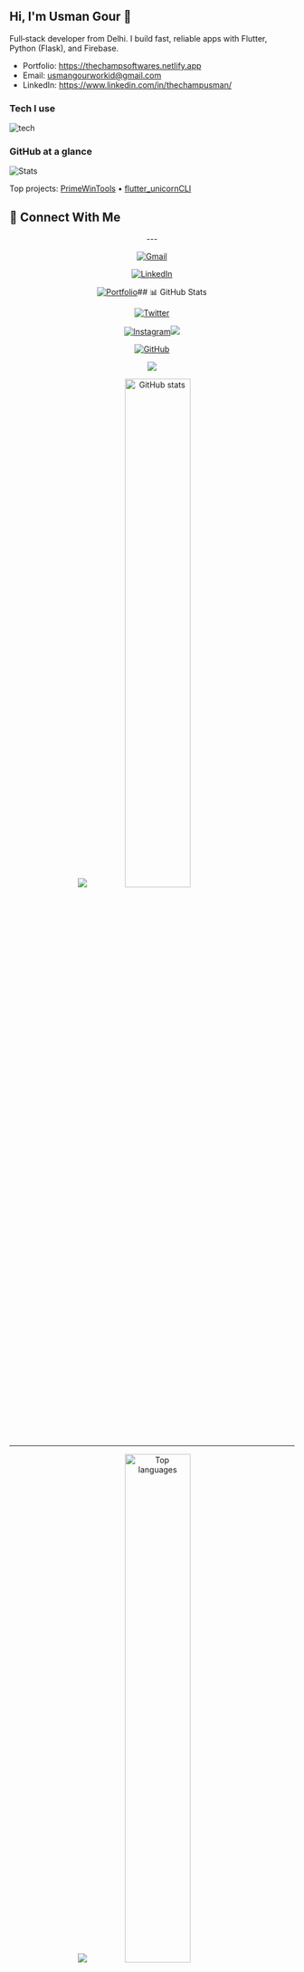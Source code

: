 ## Hi, I'm Usman Gour 👋

Full‑stack developer from Delhi. I build fast, reliable apps with Flutter, Python (Flask), and Firebase.

- Portfolio: https://thechampsoftwares.netlify.app
- Email: usmangourworkid@gmail.com
- LinkedIn: https://www.linkedin.com/in/thechampusman/

### Tech I use

<img src="https://skillicons.dev/icons?i=dart,flutter,python,flask,firebase,mongodb,js,git,docker&perline=9" alt="tech" />

### GitHub at a glance

![Stats](https://github-readme-stats.vercel.app/api?username=thechampusman&show_icons=true&theme=tokyonight&hide_border=true)

Top projects: [PrimeWinTools](https://github.com/thechampusman/PrimeWinTools) • [flutter_unicornCLI](https://github.com/thechampusman/flutter_unicornCLI)



## 🤝 Connect With Me</h2>



<div align="center">---



[![Gmail](https://img.shields.io/badge/Gmail-D14836?style=for-the-badge&logo=gmail&logoColor=white)](mailto:usmangourworkid@gmail.com)<div align="center">

[![LinkedIn](https://img.shields.io/badge/LinkedIn-0077B5?style=for-the-badge&logo=linkedin&logoColor=white)](https://www.linkedin.com/in/thechampusman/)

[![Portfolio](https://img.shields.io/badge/Portfolio-FF5722?style=for-the-badge&logo=google-chrome&logoColor=white)](https://thechampsoftwares.netlify.app)## 📊 GitHub Stats

[![Twitter](https://img.shields.io/badge/Twitter-1DA1F2?style=for-the-badge&logo=twitter&logoColor=white)](https://twitter.com/thechampusman)

[![Instagram](https://img.shields.io/badge/Instagram-E4405F?style=for-the-badge&logo=instagram&logoColor=white)](https://instagram.com/thechampusman)<img src="https://img.shields.io/badge/Flutter-02569B?style=for-the-badge&logo=flutter&logoColor=white&labelColor=667eea"/>

[![GitHub](https://img.shields.io/badge/GitHub-181717?style=for-the-badge&logo=github&logoColor=white)](https://github.com/thechampusman)

<img src="https://img.shields.io/badge/Dart-0175C2?style=for-the-badge&logo=dart&logoColor=white&labelColor=764ba2"/><p align="center">

</div>

<img src="https://img.shields.io/badge/Python-3776AB?style=for-the-badge&logo=python&logoColor=white&labelColor=f093fb"/>  <img src="https://github-readme-stats.vercel.app/api?username=thechampusman&show_icons=true&theme=tokyonight&hide_border=true" width="48%" alt="GitHub stats"/>

---

<img src="https://img.shields.io/badge/Flask-000000?style=for-the-badge&logo=flask&logoColor=white&labelColor=4facfe"/>  <img src="https://github-readme-stats.vercel.app/api/top-langs/?username=thechampusman&layout=compact&theme=tokyonight&hide_border=true" width="48%" alt="Top languages"/>

<div align="center">

</p>

### 💭 *"The best way to predict the future is to create it"*

<br/>

**🎯 Open for collaborations** • **🚀 Always learning** • **💡 Passionate about innovation**

---

![Footer](https://capsule-render.vercel.app/api?type=waving&color=0:667eea,100:764ba2&height=120&section=footer&animation=twinkling)

<img src="https://img.shields.io/badge/Firebase-FFCA28?style=for-the-badge&logo=firebase&logoColor=black&labelColor=00f2fe"/>

**⭐ Thanks for visiting! Feel free to explore my repositories below ⭐**

<img src="https://img.shields.io/badge/MongoDB-4EA94B?style=for-the-badge&logo=mongodb&logoColor=white&labelColor=667eea"/>##  Connect

</div>
<img src="https://img.shields.io/badge/Docker-2CA5E0?style=for-the-badge&logo=docker&logoColor=white&labelColor=764ba2"/>

<img src="https://img.shields.io/badge/AWS-FF9900?style=for-the-badge&logo=amazonaws&logoColor=white&labelColor=f093fb"/><p align="center">

  <a href="mailto:usmangourworkid@gmail.com"><img src="https://img.shields.io/badge/Gmail-D14836?style=for-the-badge&logo=gmail&logoColor=white"/></a>

</div>  <a href="https://thechampsoftwares.netlify.app"><img src="https://img.shields.io/badge/Portfolio-FF5722?style=for-the-badge&logo=google-chrome&logoColor=white"/></a>

  <a href="https://www.linkedin.com/in/thechampusman/"><img src="https://img.shields.io/badge/LinkedIn-0077B5?style=for-the-badge&logo=linkedin&logoColor=white"/></a>

<br/>  <a href="https://github.com/thechampusman"><img src="https://img.shields.io/badge/GitHub-181717?style=for-the-badge&logo=github&logoColor=white"/></a>

</p>

<!-- Featured Projects with Enhanced Cards -->

<h2 align="center"><div align="center">

  <img src="https://media.giphy.com/media/WUlplcMpOCEmTGBtBW/giphy.gif" width="40">

  <b>Featured Projects</b>**Check out my repositories below for more projects! 👇**

</h2>

<img src="https://capsule-render.vercel.app/api?type=waving&color=gradient&height=80&section=footer&animation=twinkling" alt="Footer"/>

<div align="center">

</div>

<table>
<tr>
<td width="50%">

### 🛠️ PrimeWinTools
*Flutter Desktop + Win32 API*

[![Repo Card](https://github-readme-stats.vercel.app/api/pin/?username=thechampusman&repo=PrimeWinTools&theme=radical&hide_border=true&border_radius=15)](https://github.com/thechampusman/PrimeWinTools)

🔹 Windows productivity suite  
🔹 Clipboard history manager  
🔹 System optimization tools

</td>
<td width="50%">

### 🦄 Flutter Unicorn CLI  
*Dart CLI Tool + Automation*

[![Repo Card](https://github-readme-stats.vercel.app/api/pin/?username=thechampusman&repo=flutter_unicornCLI&theme=radical&hide_border=true&border_radius=15)](https://github.com/thechampusman/flutter_unicornCLI)

🔹 Flutter development automation  
🔹 Project scaffolding tool  
🔹 Developer productivity boost

</td>
</tr>
</table>

<br/>

**🌟 Other Notable Projects:**
- 📱 **ROM Distribution Platform** - 1K+ Play Store downloads
- 🔐 **Secure Notes App** - Full-stack with JWT auth
- ⚙️ **Various System Utilities** - Desktop optimization tools

</div>

<br/>

<!-- GitHub Stats with Custom Theme -->
<h2 align="center">
  <img src="https://media.giphy.com/media/W5eoZHPpUx9sapR0eu/giphy.gif" width="35">
  <b>GitHub Analytics</b>
</h2>

<div align="center">

<img src="https://github-readme-stats.vercel.app/api?username=thechampusman&show_icons=true&theme=radical&hide_border=true&border_radius=15&bg_color=0D1117&title_color=F85D7F&icon_color=F8D866&text_color=FFFFFF" width="49%"/>
<img src="https://streak-stats.demolab.com?user=thechampusman&theme=radical&hide_border=true&border_radius=15&background=0D1117&stroke=0000&ring=F85D7F&fire=F8D866&currStreakLabel=FFFFFF" width="49%"/>

<br/><br/>

<img src="https://github-readme-stats.vercel.app/api/top-langs/?username=thechampusman&layout=compact&theme=radical&hide_border=true&border_radius=15&bg_color=0D1117&title_color=F85D7F&text_color=FFFFFF" width="49%"/>
<img src="https://github-readme-activity-graph.vercel.app/graph?username=thechampusman&theme=tokyo-night&bg_color=0D1117&color=F8D866&line=F85D7F&point=FFFFFF&area=true&hide_border=true&border_radius=15" width="49%"/>

</div>

<br/>

<!-- Connect Section with Animated Icons -->
<h2 align="center">
  <img src="https://media.giphy.com/media/LnQjpWaON8nhr21vNW/giphy.gif" width="40">
  <b>Let's Connect & Build Something Amazing</b>
  <img src="https://media.giphy.com/media/LnQjpWaON8nhr21vNW/giphy.gif" width="40">
</h2>

<div align="center">

[![Gmail](https://img.shields.io/badge/Gmail-D14836?style=for-the-badge&logo=gmail&logoColor=white&labelColor=667eea)](mailto:usmangourworkid@gmail.com)
[![Portfolio](https://img.shields.io/badge/Portfolio-FF5722?style=for-the-badge&logo=google-chrome&logoColor=white&labelColor=764ba2)](https://thechampsoftwares.netlify.app)
[![LinkedIn](https://img.shields.io/badge/LinkedIn-0077B5?style=for-the-badge&logo=linkedin&logoColor=white&labelColor=f093fb)](https://www.linkedin.com/in/thechampusman/)
[![GitHub](https://img.shields.io/badge/GitHub-181717?style=for-the-badge&logo=github&logoColor=white&labelColor=4facfe)](https://github.com/thechampusman)

<br/><br/>

### 💭 *"Great software is built with passion, precision, and purpose"*

**🎯 Open for collaborations • 🚀 Always learning • 💡 Love solving complex problems**

<br/>

---

**⭐ Like what you see? Check out my repositories below! ⭐**

<img src="https://capsule-render.vercel.app/api?type=waving&color=0:667eea,25:764ba2,50:f093fb,75:4facfe,100:00f2fe&height=120&section=footer&animation=twinkling" alt="Footer"/>

</div>
